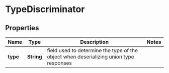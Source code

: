 

# TypeDiscriminator


## Properties

| Name | Type | Description | Notes |
|------------ | ------------- | ------------- | -------------|
|**type** | **String** | field used to determine the type of the object when deserializing union type responses |  |



